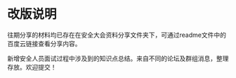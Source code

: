 # 改版说明

往期分享的材料均已存在在安全大会资料分享文件夹下，可通过readme文件中的百度云链接查看分享内容。

新增安全人员面试过程中涉及到的知识点总结。来自不同的论坛及群组消息，整理存放。欢迎提交！
